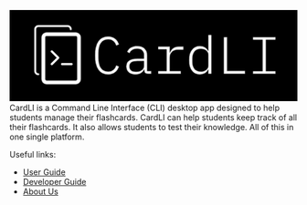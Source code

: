 ![](assets/logo.png)
CardLI is a Command Line Interface (CLI) desktop app designed to help students manage their flashcards. CardLI can help
students keep track of all their flashcards. It also allows students to test their knowledge. All of this in one
single platform.

Useful links:
* [User Guide](UserGuide.md)
* [Developer Guide](DeveloperGuide.md)
* [About Us](AboutUs.md)
